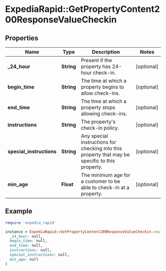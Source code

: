 # ExpediaRapid::GetPropertyContent200ResponseValueCheckin

## Properties

| Name | Type | Description | Notes |
| ---- | ---- | ----------- | ----- |
| **_24_hour** | **String** | Present if the property has 24-hour check-in. | [optional] |
| **begin_time** | **String** | The time at which a property begins to allow check-ins. | [optional] |
| **end_time** | **String** | The time at which a property stops allowing check-ins. | [optional] |
| **instructions** | **String** | The property&#39;s check-in policy. | [optional] |
| **special_instructions** | **String** | Any special instructions for checking into this property that may be specific to this property. | [optional] |
| **min_age** | **Float** | The minimum age for a customer to be able to check-in at a property. | [optional] |

## Example

```ruby
require 'expedia_rapid'

instance = ExpediaRapid::GetPropertyContent200ResponseValueCheckin.new(
  _24_hour: null,
  begin_time: null,
  end_time: null,
  instructions: null,
  special_instructions: null,
  min_age: null
)
```

